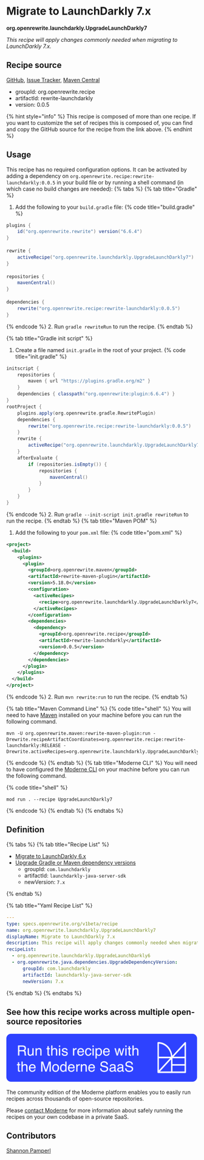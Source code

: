# Migrate to LaunchDarkly 7.x

**org.openrewrite.launchdarkly.UpgradeLaunchDarkly7**

_This recipe will apply changes commonly needed when migrating to LaunchDarkly 7.x._

## Recipe source

[GitHub](https://github.com/openrewrite/rewrite-launchdarkly/blob/main/src/main/resources/META-INF/rewrite/launchdarkly-7.yml), [Issue Tracker](https://github.com/openrewrite/rewrite-launchdarkly/issues), [Maven Central](https://central.sonatype.com/artifact/org.openrewrite.recipe/rewrite-launchdarkly/0.0.5/jar)

* groupId: org.openrewrite.recipe
* artifactId: rewrite-launchdarkly
* version: 0.0.5

{% hint style="info" %}
This recipe is composed of more than one recipe. If you want to customize the set of recipes this is composed of, you can find and copy the GitHub source for the recipe from the link above.
{% endhint %}

## Usage

This recipe has no required configuration options. It can be activated by adding a dependency on `org.openrewrite.recipe:rewrite-launchdarkly:0.0.5` in your build file or by running a shell command (in which case no build changes are needed): 
{% tabs %}
{% tab title="Gradle" %}
1. Add the following to your `build.gradle` file:
{% code title="build.gradle" %}
```groovy
plugins {
    id("org.openrewrite.rewrite") version("6.6.4")
}

rewrite {
    activeRecipe("org.openrewrite.launchdarkly.UpgradeLaunchDarkly7")
}

repositories {
    mavenCentral()
}

dependencies {
    rewrite("org.openrewrite.recipe:rewrite-launchdarkly:0.0.5")
}
```
{% endcode %}
2. Run `gradle rewriteRun` to run the recipe.
{% endtab %}

{% tab title="Gradle init script" %}
1. Create a file named `init.gradle` in the root of your project.
{% code title="init.gradle" %}
```groovy
initscript {
    repositories {
        maven { url "https://plugins.gradle.org/m2" }
    }
    dependencies { classpath("org.openrewrite:plugin:6.6.4") }
}
rootProject {
    plugins.apply(org.openrewrite.gradle.RewritePlugin)
    dependencies {
        rewrite("org.openrewrite.recipe:rewrite-launchdarkly:0.0.5")
    }
    rewrite {
        activeRecipe("org.openrewrite.launchdarkly.UpgradeLaunchDarkly7")
    }
    afterEvaluate {
        if (repositories.isEmpty()) {
            repositories {
                mavenCentral()
            }
        }
    }
}
```
{% endcode %}
2. Run `gradle --init-script init.gradle rewriteRun` to run the recipe.
{% endtab %}
{% tab title="Maven POM" %}
1. Add the following to your `pom.xml` file:
{% code title="pom.xml" %}
```xml
<project>
  <build>
    <plugins>
      <plugin>
        <groupId>org.openrewrite.maven</groupId>
        <artifactId>rewrite-maven-plugin</artifactId>
        <version>5.18.0</version>
        <configuration>
          <activeRecipes>
            <recipe>org.openrewrite.launchdarkly.UpgradeLaunchDarkly7</recipe>
          </activeRecipes>
        </configuration>
        <dependencies>
          <dependency>
            <groupId>org.openrewrite.recipe</groupId>
            <artifactId>rewrite-launchdarkly</artifactId>
            <version>0.0.5</version>
          </dependency>
        </dependencies>
      </plugin>
    </plugins>
  </build>
</project>
```
{% endcode %}
2. Run `mvn rewrite:run` to run the recipe.
{% endtab %}

{% tab title="Maven Command Line" %}
{% code title="shell" %}
You will need to have [Maven](https://maven.apache.org/download.cgi) installed on your machine before you can run the following command.

```shell
mvn -U org.openrewrite.maven:rewrite-maven-plugin:run -Drewrite.recipeArtifactCoordinates=org.openrewrite.recipe:rewrite-launchdarkly:RELEASE -Drewrite.activeRecipes=org.openrewrite.launchdarkly.UpgradeLaunchDarkly7
```
{% endcode %}
{% endtab %}
{% tab title="Moderne CLI" %}
You will need to have configured the [Moderne CLI](https://docs.moderne.io/moderne-cli/cli-intro) on your machine before you can run the following command.

{% code title="shell" %}
```shell
mod run . --recipe UpgradeLaunchDarkly7
```
{% endcode %}
{% endtab %}
{% endtabs %}

## Definition

{% tabs %}
{% tab title="Recipe List" %}
* [Migrate to LaunchDarkly 6.x](../launchdarkly/upgradelaunchdarkly6.md)
* [Upgrade Gradle or Maven dependency versions](../java/dependencies/upgradedependencyversion.md)
  * groupId: `com.launchdarkly`
  * artifactId: `launchdarkly-java-server-sdk`
  * newVersion: `7.x`

{% endtab %}

{% tab title="Yaml Recipe List" %}
```yaml
---
type: specs.openrewrite.org/v1beta/recipe
name: org.openrewrite.launchdarkly.UpgradeLaunchDarkly7
displayName: Migrate to LaunchDarkly 7.x
description: This recipe will apply changes commonly needed when migrating to LaunchDarkly 7.x.
recipeList:
  - org.openrewrite.launchdarkly.UpgradeLaunchDarkly6
  - org.openrewrite.java.dependencies.UpgradeDependencyVersion:
      groupId: com.launchdarkly
      artifactId: launchdarkly-java-server-sdk
      newVersion: 7.x

```
{% endtab %}
{% endtabs %}

## See how this recipe works across multiple open-source repositories

[![Moderne Link Image](/.gitbook/assets/ModerneRecipeButton.png)](https://app.moderne.io/recipes/org.openrewrite.launchdarkly.UpgradeLaunchDarkly7)

The community edition of the Moderne platform enables you to easily run recipes across thousands of open-source repositories.

Please [contact Moderne](https://moderne.io/product) for more information about safely running the recipes on your own codebase in a private SaaS.

## Contributors
[Shannon Pamperl](mailto:shanman190@gmail.com)
